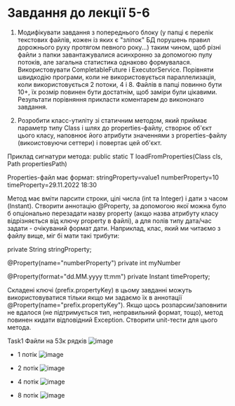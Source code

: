 # Завдання до лекції 5-6
1. Модифікувати завдання з попереднього блоку (у папці є перелік текстових файлів, кожен із яких є "зліпок" БД порушень правил дорожнього руху протягом певного року...) таким чином, щоб різні файли з папки завантажувалися асинхронно за допомогою пулу потоків, але загальна статистика однаково формувалася.
Використовувати CompletableFuture і ExecutorService.
Порівняти швидкодію програми, коли не використовується параллелизація, коли використовується 2 потоки, 4 і 8.
Файлів в папці повинно бути 10+, їх розмір повинен бути достатнім, щоб заміри були цікавими.
Результати порівняння прикласти коментарем до викононаго завдання.


2. Розробити класс-утиліту зі статичним методом, який приймає параметр типу Class і шлях до properties-файлу,
створює об'єкт цього класу, наповнює його атрибути значеннями з properties-файлу (викоистовуючи сеттери) і повертає цей об'єкт.

Приклад сигнатури метода:
  public static <T>T loadFromProperties(Class<T> cls, Path propertiesPath)

Properties-файл має формат:
stringProperty=value1
numberProperty=10
timeProperty=29.11.2022 18:30

Метод має вміти парсити строки, цілі числа (int та Integer) і дати з часом (Instant).
Створити аннотацію @Property, за допомогою якої можна було б опціонально перезадати назву property (акщо назва атрибуту класу відрізняється від ключу property в файлі), а для полів типу дата/час задати - очікуваний формат дати.
Наприклад, клас, який ми читаємо з файлу вище, міг бі мати такі трибути:

  private String stringProperty;

  @Property(name="numberProperty")
  private int myNumber

  @Property(format="dd.MM.yyyy tt:mm")
  private Instant timeProperty;

Складені ключі (prefix.propertyKey) в цьому завданні можуть використовуватися тільки якщо ми задаємо їх в аннотації @Property(name="prefix.propertyKey").
Якщо щось розпарсии/заповнити не вдалося (не підтримується тип, неправильний формат, тощо), метод повинен кидати відповідний Exception.
Створити unit-тести для цього метода.



Task1
Файли на 53к рядків
![image](https://user-images.githubusercontent.com/75033218/206895063-9844c5ae-087e-49e5-9a88-db97c0ab07ff.png)

* 1 потік
![image](https://user-images.githubusercontent.com/75033218/206933013-e5d1afdc-4dd3-4bd8-833c-72853ffa6497.png)

* 2 потік
![image](https://user-images.githubusercontent.com/75033218/206933031-69bc7461-0feb-4d91-952f-9fc44758779b.png)

* 4 потік
![image](https://user-images.githubusercontent.com/75033218/206933050-165d3ea3-56f3-496c-ae7b-c3be4b376a62.png)

* 8 потік
![image](https://user-images.githubusercontent.com/75033218/206933065-58b45661-6ec7-4d06-bd82-77bfa49583cc.png)  

  

